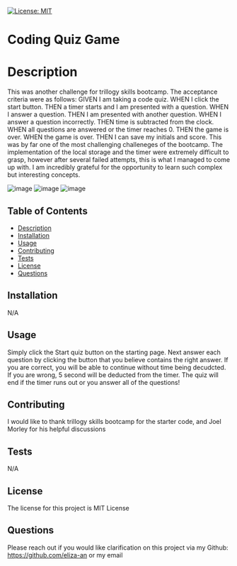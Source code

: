 
[![License: MIT](https://img.shields.io/badge/License-MIT-yellow.svg)](https://opensource.org/licenses/MIT)
  # Coding Quiz Game

  # Description
  This was another challenge for trillogy skills bootcamp. The acceptance criteria were as follows:   GIVEN I am taking a code quiz. WHEN I click the start button. THEN a timer starts and I am presented with a question. WHEN I answer a question. THEN I am presented with another question. WHEN I answer a question incorrectly. THEN time is subtracted from the clock. WHEN all questions are answered or the timer reaches 0. THEN the game is over. WHEN the game is over. THEN I can save my initials and score. This was by far one of the most challenging challeneges of the bootcamp. The implementation of the local storage and the timer were extremely difficult to grasp, however after several failed attempts, this is what I managed to come up with. I am incredibly grateful for the opportunity to learn such complex but interesting concepts.

![image](https://user-images.githubusercontent.com/118762745/223554148-e5f4f6b6-b4e3-4ad3-b9d6-282668c7d579.png)
![image](https://user-images.githubusercontent.com/118762745/223554204-25280810-794c-4fd0-ac3f-913ba266e946.png)
![image](https://user-images.githubusercontent.com/118762745/223554605-fae56773-1f9d-46d1-9d6e-41fe9901c38b.png)


  ## Table of Contents

  * [Description](#Description)
  * [Installation](#Installation)
  * [Usage](#Usage)
  * [Contributing](#Contributions)
  * [Tests](#Tests)
  * [License](#License)
  * [Questions](#Questions)

  ## Installation

  N/A


  ## Usage

  Simply click the Start quiz button on the starting page. Next answer each question by clicking the button that you believe contains the right answer. If you are correct, you will be able to continue without time being decudcted. If you are wrong, 5 second will be deducted from the timer. The quiz will end if the timer runs out or you answer all of the questions!


  ## Contributing
  I would like to thank trillogy skills bootcamp for the starter code, and Joel Morley for his helpful discussions


  ## Tests

  N/A


  ## License

  The license for this project is MIT License

  ## Questions
  Please reach out if you would like clarification on this project via my Github: https://github.com/eliza-an
  or my email 
  
